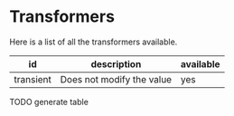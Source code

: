 # Transformers

Here is a list of all the transformers available.

| id        | description               | available |
|-----------|---------------------------|-----------|
| transient | Does not modify the value | yes       |

TODO generate table
